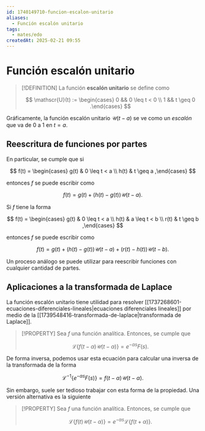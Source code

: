 ```yaml
---
id: 1740149710-funcion-escalon-unitario
aliases:
  - Función escalón unitario
tags:
  - mates/edo
createdAt: 2025-02-21 09:55
---
```


# Función escalón unitario

> [!DEFINITION]
> La función **escalón unitario** se define como
>
> $$
> \mathscr{U}(t) := \begin{cases}
> 0 && 0 \leq t < 0 \\
> 1 && t \geq 0
> .\end{cases}
> $$

Gráficamente,  la función escalón unitario $\mathscr{U}(t - a)$ se ve como un *escalón* que va de $0$ a $1$ en $t = a$.

## Reescritura de funciones por partes

En particular, se cumple que si

$$
f(t) = \begin{cases}
  g(t) & 0 \leq t < a \\
  h(t) & t \geq a
,\end{cases}
$$

entonces $f$ se puede escribir como

$$
f(t) = g(t) + (h(t) - g(t))\mathscr{U}(t - a)
.$$

Si $f$ tiene la forma

$$
f(t) = \begin{cases}
  g(t) & 0 \leq t < a \\
  h(t) & a \leq t < b \\
  r(t) & t \geq b
,\end{cases}
$$

entonces $f$ se puede escribir como

$$
f(t) = g(t) + (h(t) - g(t)) \mathscr{U}(t - a) + (r(t) - h(t))\mathscr{U}(t - b)
.$$

Un proceso análogo se puede utilizar para reescribir funciones con cualquier cantidad de partes.

## Aplicaciones a la transformada de Laplace

La función escalón unitario tiene utilidad para resolver [[1737268601-ecuaciones-diferenciales-lineales|ecuaciones diferenciales lineales]] por medio de la [[1739548416-transformada-de-laplace|transformada de Laplace]].

> [!PROPERTY]
> Sea $f$ una función analítica. Entonces, se cumple que
>
> $$
> \mathcal{L}\{f(t - \alpha)\mathscr{U}(t - \alpha)\} = e^{-\alpha s} F(s)
> .$$

De forma inversa, podemos usar esta ecuación para calcular una inversa de la transformada de la forma

$$
\mathcal{L}^{-1}\{e^{-\alpha s}F(s)\} = f(t - \alpha) \mathscr{U}(t - \alpha)
.$$

Sin embargo, suele ser tedioso trabajar con esta forma de la propiedad. Una versión alternativa es la siguiente

> [!PROPERTY]
> Sea $f$ una función analítica. Entonces, se cumple que
>
> $$
> \mathcal{L}\{f(t)\mathscr{U}(t - \alpha)\} = e^{-\alpha s} \mathcal{L}\{f(t + \alpha)\}
> .$$
